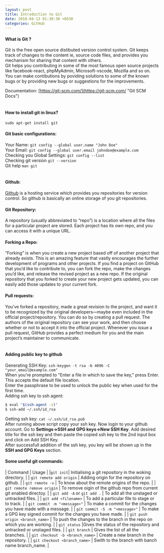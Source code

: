 ```yaml
---
layout: post
title: Introduction to Git
date: 2018-04-13 01:30:30 +0530
categories: GitHub
---
```


#### **What is Git ?**

Git is the free open source distibuted version control system. Git keeps track of changes to the content ie, source code files, and provides you mechanism for sharing that content with others.<br />
Git helps you contributing in some of the most famous open source projects like facebook-react, phpMyAdmin, Microsoft-vscode, Mozilla and so on. You can make contibutions by poviding solutions to some of the known bugs or by providing new bugs or suggestions for the improvements.

Documentation: [https://git-scm.com/](https://git-scm.com/ "Git SCM Docs")<br /><br />


#### **How to install git in linux?**
`sudo apt-get install git`<br />

#### **Git basic configurations:**
Your Name: `git config --global user.name "John Doe"`<br />
Your Email: `git config --global user.email johndoe@example.com`<br />
Checking you Global Settings: `git config --list`<br />
Checking git version `git --version`<br />
Git help `man git`<br /><br />


#### **Github:**
[Github](https://help.github.com/) is a hosting service which provides you repositories for version control. So github is basically an online storage of you git repositories.

#### **Git Repository:**
A repository (usually abbreviated to “repo”) is a location where all the files for a particular project are stored. Each project has its own repo, and you can access it with a unique URL.

#### **Forking a Repo:**
“Forking” is when you create a new project based off of another project that already exists. This is an amazing feature that vastly encourages the further development of programs and other projects. If you find a project on GitHub that you’d like to contribute to, you can fork the repo, make the changes you’d like, and release the revised project as a new repo. If the original repository that you forked to create your new project gets updated, you can easily add those updates to your current fork.

#### **Pull requests:**
You’ve forked a repository, made a great revision to the project, and want it to be recognized by the original developers—maybe even included in the official project/repository. You can do so by creating a pull request. The authors of the original repository can see your work, and then choose whether or not to accept it into the official project. Whenever you issue a pull request, GitHub provides a perfect medium for you and the main project’s maintainer to communicate.<br /><br />

#### **Adding public key to github**
Generating SSH Key: `ssh-keygen -t rsa -b 4096 -C "your_email@example.com"`<br />
When you're prompted to "Enter a file in which to save the key," press Enter. This accepts the default file location.<br />
Enter the passphrase to be used to unlock the public key when used for the first time. <br />
Adding ssh key to ssh agent:
``` sh
$ eval "$(ssh-agent -s)"
$ ssh-add ~/.ssh/id_rsa
```
Getting ssh key: `cat ~/.ssh/id_rsa.pub`<br />
After running above script copy your ssh key.
Now login to your github account. Go to __Settings->SSH and GPG keys->New SSH Key__. Add desired title for the ssh key and then paste the copied ssh key to the 2nd input box and click on Add SSH Key.<br/>
After successfull addition of the ssh key, you key will be shown up in the __SSH and GPG Keys__ section.

#### **Some useful git commands:**

| Command | Usage |
|`git init`| Initialising a git repository in the woking directory. |
| `git remote add origin` | Adding origin for the repository on github. |
| `git remote -v` | To know about the remote origins of the repo. |
| `git remote remove origin` | To remove oigin of the github repo from current git enabled directoy. |
| `git add -A` or `git add .` | To add all the unstaged or untracked files. |
| `git add <filename>` | To add a particular file to stage or to track. |
| `git commit -m "<message>"` | To make a commit for the changes you have made with a message. |
| `git commit -S -m "<message>"` | To make a GPG key signed commit for the changes you have made. |
| `git push origin <branch_name>` | To push the changes to the branch in the repo on which you are working. |
| `git status` |Gives the status of the repository and untracked or unstaged files. |
| `git branch` | Gives the list of all the branches. |
| `git checkout -b <branch_name>` | Create a new branch in the repository. |
| `git checkout <branch_name>` | Swith to the branch with banch name branch_name. |